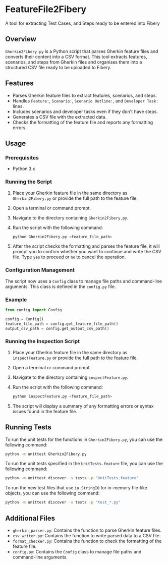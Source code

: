 # FeatureFile2Fibery
A tool for extracting Test Cases, and Steps ready to be entered into Fibery 

## Overview

`Gherkin2Fibery.py` is a Python script that parses Gherkin feature files and converts their content into a CSV format. This tool extracts features, scenarios, and steps from Gherkin files and organises them into a structured CSV file ready to be uploaded to Fibery.

## Features

- Parses Gherkin feature files to extract features, scenarios, and steps.
- Handles `Feature:`, `Scenario:`, `Scenario Outline:`, and `Developer Task:` lines.
- Includes scenarios and developer tasks even if they don't have steps.
- Generates a CSV file with the extracted data.
- Checks the formatting of the feature file and reports any formatting errors.

## Usage

### Prerequisites

- Python 3.x

### Running the Script

1. Place your Gherkin feature file in the same directory as `Gherkin2Fibery.py` or provide the full path to the feature file.
2. Open a terminal or command prompt.
3. Navigate to the directory containing `Gherkin2Fibery.py`.
4. Run the script with the following command:

   ```sh
   python Gherkin2Fibery.py <feature_file_path>
   ```

5. After the script checks the formatting and parses the feature file, it will prompt you to confirm whether you want to continue and write the CSV file. Type `yes` to proceed or `no` to cancel the operation.

### Configuration Management

The script now uses a `Config` class to manage file paths and command-line arguments. This class is defined in the `config.py` file.

### Example

```python
from config import Config

config = Config()
feature_file_path = config.get_feature_file_path()
output_csv_path = config.get_output_csv_path()
```

### Running the Inspection Script

1. Place your Gherkin feature file in the same directory as `inspectFeature.py` or provide the full path to the feature file.
2. Open a terminal or command prompt.
3. Navigate to the directory containing `inspectFeature.py`.
4. Run the script with the following command:

   ```sh
   python inspectFeature.py <feature_file_path>
   ```

5. The script will display a summary of any formatting errors or syntax issues found in the feature file.

## Running Tests

To run the unit tests for the functions in `Gherkin2Fibery.py`, you can use the following command:

```sh
python -m unittest Gherkin2Fibery.py
```

To run the unit tests specified in the `UnitTests.feature` file, you can use the following command:

```sh
python -m unittest discover -s tests -p "UnitTests.feature"
```

To run the new test files that use `io.StringIO` for in-memory file-like objects, you can use the following command:

```sh
python -m unittest discover -s tests -p "test_*.py"
```

## Additional Files

- `gherkin_parser.py`: Contains the function to parse Gherkin feature files.
- `csv_writer.py`: Contains the function to write parsed data to a CSV file.
- `format_checker.py`: Contains the function to check the formatting of the feature file.
- `config.py`: Contains the `Config` class to manage file paths and command-line arguments.
